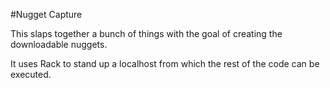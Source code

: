 #Nugget Capture

This slaps together a bunch of things with the goal of creating the downloadable nuggets.

It uses Rack to stand up a localhost from which the rest of the code can be executed.
